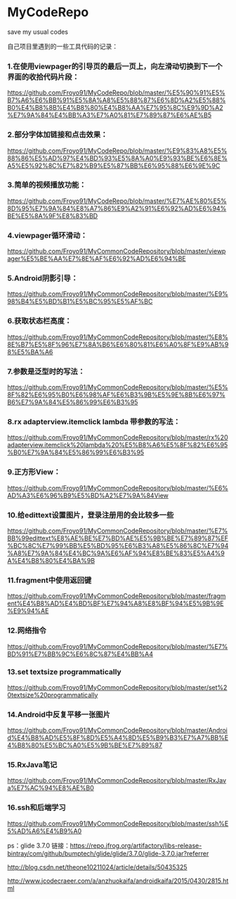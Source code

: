 # MyCodeRepo
save my usual codes

自己项目里遇到的一些工具代码的记录：

### 1.在使用viewpager的引导页的最后一页上，向左滑动切换到下一个界面的收拾代码片段：

https://github.com/Froyo91/MyCodeRepo/blob/master/%E5%90%91%E5%B7%A6%E6%BB%91%E5%8A%A8%E5%88%87%E6%8D%A2%E5%88%B0%E4%B8%8B%E4%B8%80%E4%B8%AA%E7%95%8C%E9%9D%A2%E7%9A%84%E4%BB%A3%E7%A0%81%E7%89%87%E6%AE%B5

### 2.部分字体加链接和点击效果：

https://github.com/Froyo91/MyCodeRepo/blob/master/%E9%83%A8%E5%88%86%E5%AD%97%E4%BD%93%E5%8A%A0%E9%93%BE%E6%8E%A5%E5%92%8C%E7%82%B9%E5%87%BB%E6%95%88%E6%9E%9C

### 3.简单的视频播放功能：

https://github.com/Froyo91/MyCodeRepo/blob/master/%E7%AE%80%E5%8D%95%E7%9A%84%E8%A7%86%E9%A2%91%E6%92%AD%E6%94%BE%E5%8A%9F%E8%83%BD

### 4.viewpager循环滑动：
https://github.com/Froyo91/MyCommonCodeRepository/blob/master/viewpager%E5%BE%AA%E7%8E%AF%E6%92%AD%E6%94%BE

### 5.Android阴影引导：
https://github.com/Froyo91/MyCommonCodeRepository/blob/master/%E9%98%B4%E5%BD%B1%E5%BC%95%E5%AF%BC

### 6.获取状态栏高度：

https://github.com/Froyo91/MyCommonCodeRepository/blob/master/%E8%8E%B7%E5%8F%96%E7%8A%B6%E6%80%81%E6%A0%8F%E9%AB%98%E5%BA%A6

### 7.参数是泛型时的写法：

https://github.com/Froyo91/MyCommonCodeRepository/blob/master/%E5%8F%82%E6%95%B0%E6%98%AF%E6%B3%9B%E5%9E%8B%E6%97%B6%E7%9A%84%E5%86%99%E6%B3%95

### 8.rx adapterview.itemclick lambda 带参数的写法：

https://github.com/Froyo91/MyCommonCodeRepository/blob/master/rx%20adapterview.itemclick%20lambda%20%E5%B8%A6%E5%8F%82%E6%95%B0%E7%9A%84%E5%86%99%E6%B3%95

### 9.正方形View：

https://github.com/Froyo91/MyCommonCodeRepository/blob/master/%E6%AD%A3%E6%96%B9%E5%BD%A2%E7%9A%84View

### 10.给edittext设置图片，登录注册用的会比较多一些

https://github.com/Froyo91/MyCommonCodeRepository/blob/master/%E7%BB%99edittext%E8%AE%BE%E7%BD%AE%E5%9B%BE%E7%89%87%EF%BC%8C%E7%99%BB%E5%BD%95%E6%B3%A8%E5%86%8C%E7%94%A8%E7%9A%84%E4%BC%9A%E6%AF%94%E8%BE%83%E5%A4%9A%E4%B8%80%E4%BA%9B

### 11.fragment中使用返回键

https://github.com/Froyo91/MyCommonCodeRepository/blob/master/fragment%E4%B8%AD%E4%BD%BF%E7%94%A8%E8%BF%94%E5%9B%9E%E9%94%AE

### 12.网络指令

https://github.com/Froyo91/MyCommonCodeRepository/blob/master/%E7%BD%91%E7%BB%9C%E6%8C%87%E4%BB%A4

### 13.set textsize programmatically

https://github.com/Froyo91/MyCommonCodeRepository/blob/master/set%20textsize%20programmatically

### 14.Android中反复平移一张图片

https://github.com/Froyo91/MyCommonCodeRepository/blob/master/Android%E4%B8%AD%E5%8F%8D%E5%A4%8D%E5%B9%B3%E7%A7%BB%E4%B8%80%E5%BC%A0%E5%9B%BE%E7%89%87

### 15.RxJava笔记

https://github.com/Froyo91/MyCommonCodeRepository/blob/master/RxJava%E7%AC%94%E8%AE%B0

### 16.ssh和后端学习

https://github.com/Froyo91/MyCommonCodeRepository/blob/master/ssh%E5%AD%A6%E4%B9%A0



ps：glide 3.7.0 链接：https://repo.jfrog.org/artifactory/libs-release-bintray/com/github/bumptech/glide/glide/3.7.0/glide-3.7.0.jar?referrer

http://blog.csdn.net/theone10211024/article/details/50435325

http://www.jcodecraeer.com/a/anzhuokaifa/androidkaifa/2015/0430/2815.html

